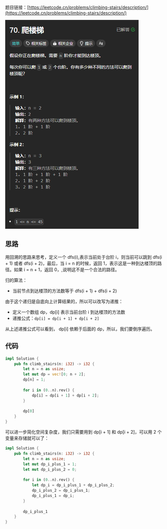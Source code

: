 题目链接：[https://leetcode.cn/problems/climbing-stairs/description/](https://leetcode.cn/problems/climbing-stairs/description/)

![](../../../../../images/2024/1734066653615-3fffb1cb-8bbb-480e-9f5c-c7f6db689233.png)

## 思路
用回溯的思路来思考，定义一个 dfs(i),表示当前处于台阶 i，则当前可以跳到 dfs(i + 1) 或者 dfs(i + 2)，最后，当 i = n 的时候，返回 1，表示这是一种到达楼顶的路径。如果 i = n + 1，返回 0，,说明这不是一个合法的路径。

归的算法：

+ 当前节点到达楼顶的方法数等于 dfs(i + 1) + dfs(i + 2) 

由于这个递归是自底向上计算结果的，所以可以改写为递推：

+ 定义一个数组 dp，dp[i] 表示当前台阶 i 到达楼顶的方法数
+ 递推公式：`dp[i] = dp[i + 1] + dp[i + 2]`

从上述递推公式可以看到， dp[i] 依赖于后面的 dp，所以，我们要倒序遍历。

## 代码
```rust
impl Solution {
    pub fn climb_stairs(n: i32) -> i32 {
        let n = n as usize;
        let mut dp = vec![0; n + 2];
        dp[n] = 1;

        for i in (0..n).rev() {
            dp[i] = dp[i + 1] + dp[i + 2];
        }

        dp[0]
    }
}
```

可以进一步简化空间复杂度，我们只需要用到 dp[i + 1] 和 dp[i + 2]，可以用 2 个变量来存储就可以了：

```rust
impl Solution {
    pub fn climb_stairs(n: i32) -> i32 {
        let n = n as usize;
        let mut dp_i_plus_1 = 1;
        let mut dp_i_plus_2 = 0;

        for i in (0..n).rev() {
            let dp_i = dp_i_plus_1 + dp_i_plus_2;
            dp_i_plus_2 = dp_i_plus_1;
            dp_i_plus_1 = dp_i;
        }

        dp_i_plus_1
    }
}
```


